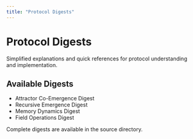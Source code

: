 ```yaml
---
title: "Protocol Digests"
---
```


# Protocol Digests

Simplified explanations and quick references for protocol understanding and implementation.

## Available Digests

- Attractor Co-Emergence Digest
- Recursive Emergence Digest
- Memory Dynamics Digest
- Field Operations Digest

Complete digests are available in the source directory.

